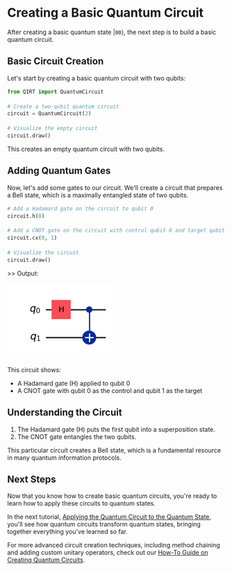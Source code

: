 # Creating a Basic Quantum Circuit

After creating a basic quantum state $|\texttt{00}\rangle$, the next step is to build a basic quantum circuit.

## Basic Circuit Creation

Let's start by creating a basic quantum circuit with two qubits:

```python
from QIRT import QuantumCircuit

# Create a two-qubit quantum circuit
circuit = QuantumCircuit(2)

# Visualize the empty circuit
circuit.draw()
```

This creates an empty quantum circuit with two qubits.

## Adding Quantum Gates

Now, let's add some gates to our circuit. We'll create a circuit that prepares a Bell state, which is a maximally entangled state of two qubits.

```python
# Add a Hadamard gate on the circuit to qubit 0
circuit.h(0)

# Add a CNOT gate on the circuit with control qubit 0 and target qubit 1
circuit.cx(0, 1)

# Visualize the circuit
circuit.draw()
```

\>> Output:

![bell_state_circ](./imgs/bell_state_circ.png)

This circuit shows:

- A Hadamard gate (H) applied to qubit 0
- A CNOT gate with qubit 0 as the control and qubit 1 as the target

## Understanding the Circuit

1. The Hadamard gate (H) puts the first qubit into a superposition state.
2. The CNOT gate entangles the two qubits.

This particular circuit creates a Bell state, which is a fundamental resource in many quantum information protocols.

## Next Steps

Now that you know how to create basic quantum circuits, you're ready to learn how to apply these circuits to quantum states.

In the next tutorial, [Applying the Quantum Circuit to the Quantum State](apply_circuit.md), you'll see how quantum circuits transform quantum states, bringing together everything you've learned so far.

For more advanced circuit creation techniques, including method chaining and adding custom unitary operators, check out our [How-To Guide on Creating Quantum Circuits](../how_to_guides/create_circuits.md).
